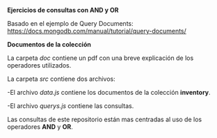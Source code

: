 **Ejercicios de consultas con AND y OR**

Basado en el ejemplo de Query Documents:
https://docs.mongodb.com/manual/tutorial/query-documents/


**Documentos de la colección**

La carpeta *doc* contiene un pdf con una breve explicación de los operadores utilizados.


La carpeta *src* contiene dos archivos:

-El archivo *data.js* contiene los documentos de la colección **inventory**.

-El archivo *querys.js* contiene las consultas.


Las consultas de este repositorio están mas centradas al uso de los operadores **AND** y **OR**.